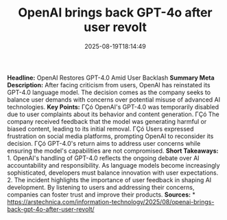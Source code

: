 ﻿---
title: "OpenAI brings back GPT-4o after user revolt"
date: "2025-08-19T18:14:49"
category: "Markets"
summary: ""
slug: "openai brings back gpt4o after user revolt"
source_urls:
  - "https://arstechnica.com/information-technology/2025/08/openai-brings-back-gpt-4o-after-user-revolt/"
seo:
  title: "OpenAI brings back GPT-4o after user revolt | Hash n Hedge"
  description: ""
  keywords: ["news", "markets", "brief"]
---
**Headline:** OpenAI Restores GPT-4.0 Amid User Backlash  **Summary Meta Description:** After facing criticism from users, OpenAI has reinstated its GPT-4.0 language model. The decision comes as the company seeks to balance user demands with concerns over potential misuse of advanced AI technologies.  **Key Points:**  ΓÇó OpenAI's GPT-4.0 was temporarily disabled due to user complaints about its behavior and content generation. ΓÇó The company received feedback that the model was generating harmful or biased content, leading to its initial removal. ΓÇó Users expressed frustration on social media platforms, prompting OpenAI to reconsider its decision. ΓÇó GPT-4.0's return aims to address user concerns while ensuring the model's capabilities are not compromised.  **Short Takeaways:**  1. OpenAI's handling of GPT-4.0 reflects the ongoing debate over AI accountability and responsibility. As language models become increasingly sophisticated, developers must balance innovation with user expectations. 2. The incident highlights the importance of user feedback in shaping AI development. By listening to users and addressing their concerns, companies can foster trust and improve their products.  **Sources:**  * https://arstechnica.com/information-technology/2025/08/openai-brings-back-gpt-4o-after-user-revolt/ 
